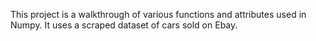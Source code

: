 This project is a walkthrough of various functions and attributes used in Numpy. It uses a scraped dataset of cars sold on Ebay.
